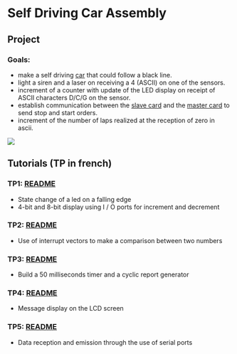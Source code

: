 # Self Driving Car Assembly

## Project

### Goals:

- make a self driving [car](Project/images/car_from_sky.jpg) that could follow a black line.
- light a siren and a laser on receiving a 4 (ASCII) on one of the sensors.
- increment of a counter with update of the LED display on receipt of ASCII characters D/C/G on the sensor.
- establish communication between the [slave card](Project/slave.a51) and the [master card](Project/master.a51) to send stop and start orders.
- increment of the number of laps realized at the reception of zero in ascii.

![](Project/videos/car.gif)

## Tutorials (TP in french)

### TP1: [README](TP1/README.md)
- State change of a led on a falling edge
- 4-bit and 8-bit display using I / O ports for increment and decrement

### TP2: [README](TP2/README.md)
- Use of interrupt vectors to make a comparison between two numbers

### TP3: [README](TP3/README.md)
- Build a 50 milliseconds timer and a cyclic report generator

### TP4: [README](TP4/README.md)
- Message display on the LCD screen

### TP5: [README](TP5/README.md)
- Data reception and emission through the use of serial ports

